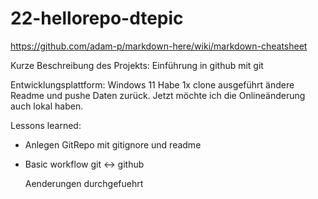 # 22-hellorepo-dtepic

https://github.com/adam-p/markdown-here/wiki/markdown-cheatsheet

Kurze Beschreibung des Projekts: Einführung in github mit git

Entwicklungsplattform: Windows 11
Habe 1x clone ausgeführt ändere Readme und pushe Daten zurück. Jetzt möchte ich die Onlineänderung auch lokal haben.

Lessons learned:
* Anlegen GitRepo mit gitignore und readme
* Basic workflow git <-> github


     Aenderungen durchgefuehrt

  
